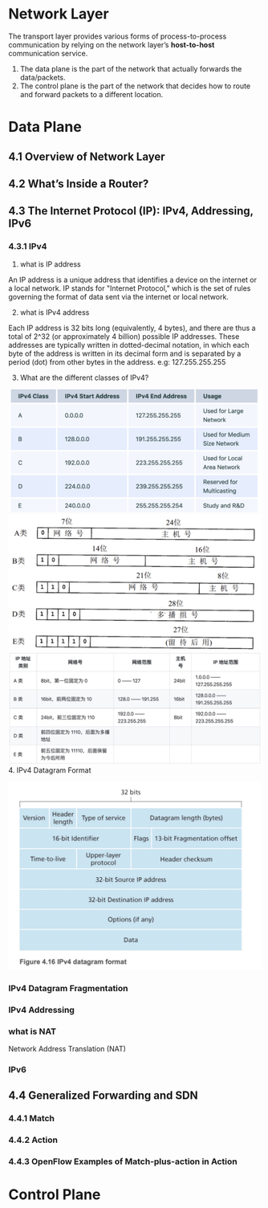 # Network Layer

The transport layer provides various forms of process-to-process communication by relying on the network layer’s **host-to-host** communication service.

1. The data plane is the part of the network that actually forwards the data/packets.
2. The control plane is the part of the network that decides how to route and forward packets to a different location.

# Data Plane

## 4.1 Overview of Network Layer

## 4.2 What’s Inside a Router?

## 4.3 The Internet Protocol (IP): IPv4, Addressing, IPv6

### 4.3.1 IPv4

1. what is IP address

An IP address is a unique address that identifies a device on the internet or a local network. IP stands for "Internet Protocol," which is the set of rules governing the format of data sent via the internet or local network.

2. what is IPv4 address

Each IP address is 32 bits long (equivalently, 4 bytes), and there are thus a total of 2^32 (or approximately 4 billion) possible IP addresses. These addresses are typically written in dotted-decimal notation, in which each byte of the address is written in its decimal form and is separated by a period (dot) from other bytes in the address. e.g: 127.255.255.255

3. What are the different classes of IPv4?

![ipv4_classes1](../image/ipv4_classes1.jpg)
![ipv4_classes2](../image/ipv4_classes2.jpg)
![ipv4_classes3](../image/ipv4_classes3.jpg) 4. IPv4 Datagram Format

![ipv4_datagram_format](../image/ipv4_datagram_format.jpg)

### IPv4 Datagram Fragmentation

### IPv4 Addressing

### what is NAT

Network Address Translation (NAT)

### IPv6

## 4.4 Generalized Forwarding and SDN

### 4.4.1 Match

### 4.4.2 Action

### 4.4.3 OpenFlow Examples of Match-plus-action in Action

# Control Plane
